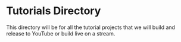 # Tutorials Directory
This directory will be for all the tutorial projects that we will build and release to YouTube or build live on a stream.
